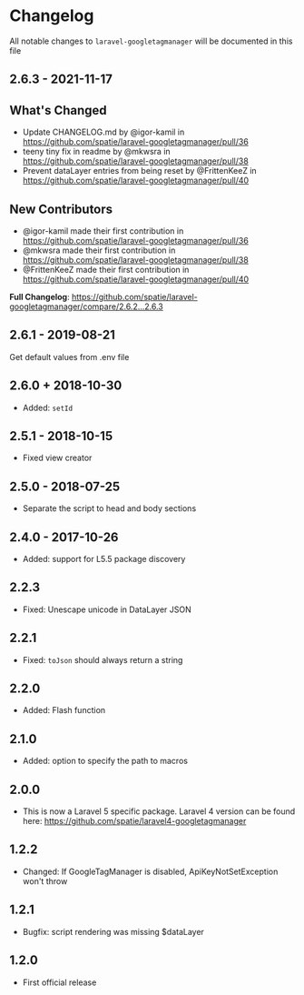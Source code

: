 # Changelog

All notable changes to `laravel-googletagmanager` will be documented in this file

## 2.6.3 - 2021-11-17

## What's Changed

- Update CHANGELOG.md by @igor-kamil in https://github.com/spatie/laravel-googletagmanager/pull/36
- teeny tiny fix in readme by @mkwsra in https://github.com/spatie/laravel-googletagmanager/pull/38
- Prevent dataLayer entries from being reset by @FrittenKeeZ in https://github.com/spatie/laravel-googletagmanager/pull/40

## New Contributors

- @igor-kamil made their first contribution in https://github.com/spatie/laravel-googletagmanager/pull/36
- @mkwsra made their first contribution in https://github.com/spatie/laravel-googletagmanager/pull/38
- @FrittenKeeZ made their first contribution in https://github.com/spatie/laravel-googletagmanager/pull/40

**Full Changelog**: https://github.com/spatie/laravel-googletagmanager/compare/2.6.2...2.6.3

## 2.6.1 - 2019-08-21

Get default values from .env file

## 2.6.0 + 2018-10-30

- Added: `setId`

## 2.5.1 - 2018-10-15

- Fixed view creator

## 2.5.0 - 2018-07-25

- Separate the script to head and body sections

## 2.4.0 - 2017-10-26

- Added: support for L5.5 package discovery

## 2.2.3

- Fixed: Unescape unicode in DataLayer JSON

## 2.2.1

- Fixed: `toJson` should always return a string

## 2.2.0

- Added: Flash function

## 2.1.0

- Added: option to specify the path to macros

## 2.0.0

- This is now a Laravel 5 specific package. Laravel 4 version can be found here: https://github.com/spatie/laravel4-googletagmanager

## 1.2.2

- Changed: If GoogleTagManager is disabled, ApiKeyNotSetException won't throw

## 1.2.1

- Bugfix: script rendering was missing $dataLayer

## 1.2.0

- First official release
